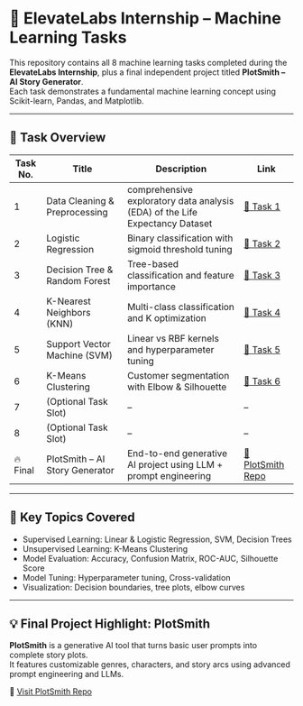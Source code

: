 # 🌟 ElevateLabs Internship – Machine Learning Tasks

This repository contains all 8 machine learning tasks completed during the **ElevateLabs Internship**, plus a final independent project titled **PlotSmith – AI Story Generator**.  
Each task demonstrates a fundamental machine learning concept using Scikit-learn, Pandas, and Matplotlib.

---

## 📁 Task Overview

| Task No. | Title                                | Description                                   | Link |
|----------|--------------------------------------|-----------------------------------------------|------|
| 1        | Data Cleaning & Preprocessing        |  comprehensive exploratory data analysis (EDA) of the Life Expectancy Dataset | [🔗 Task 1](./ElevateLabs-Task1) |
| 2        | Logistic Regression                  | Binary classification with sigmoid threshold tuning | [🔗 Task 2](./ElevateLabs-Task2) |
| 3        | Decision Tree & Random Forest        | Tree-based classification and feature importance | [🔗 Task 3](./ElevateLabs-Task3) |
| 4        | K-Nearest Neighbors (KNN)            | Multi-class classification and K optimization | [🔗 Task 4](./ElevateLabs-Task4) |
| 5        | Support Vector Machine (SVM)         | Linear vs RBF kernels and hyperparameter tuning | [🔗 Task 5](./ElevateLabs-Task5) |
| 6        | K-Means Clustering                   | Customer segmentation with Elbow & Silhouette | [🔗 Task 6](./ElevateLabs-Task6) |
| 7        | (Optional Task Slot)                 | –                                             | –    |
| 8        | (Optional Task Slot)                 | –                                             | –    |
| 🔥 Final | PlotSmith – AI Story Generator       | End-to-end generative AI project using LLM + prompt engineering | [🔗 PlotSmith Repo](https://github.com/agamyaaa14/PlotSmith) |

---

## 🧠 Key Topics Covered

- Supervised Learning: Linear & Logistic Regression, SVM, Decision Trees
- Unsupervised Learning: K-Means Clustering
- Model Evaluation: Accuracy, Confusion Matrix, ROC-AUC, Silhouette Score
- Model Tuning: Hyperparameter tuning, Cross-validation
- Visualization: Decision boundaries, tree plots, elbow curves

---

## 💡 Final Project Highlight: PlotSmith

**PlotSmith** is a generative AI tool that turns basic user prompts into complete story plots.  
It features customizable genres, characters, and story arcs using advanced prompt engineering and LLMs.

🔗 [Visit PlotSmith Repo](https://github.com/agamyaaa14/PlotSmith)
